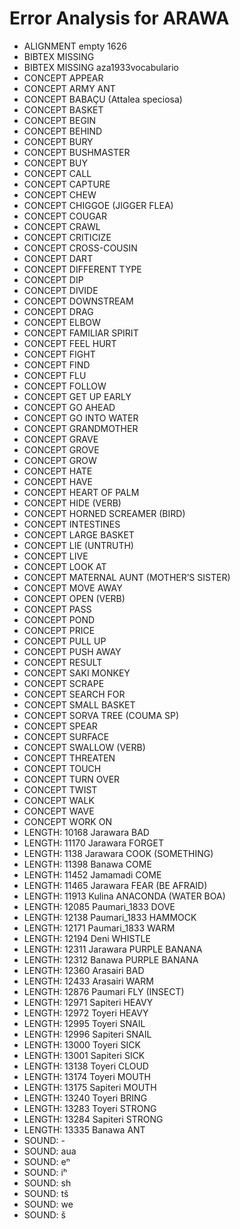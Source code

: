 # Error Analysis for ARAWA
* ALIGNMENT empty 1626
* BIBTEX MISSING 
* BIBTEX MISSING aza1933vocabulario
* CONCEPT APPEAR
* CONCEPT ARMY ANT
* CONCEPT BABAÇU (Attalea speciosa)
* CONCEPT BASKET
* CONCEPT BEGIN
* CONCEPT BEHIND
* CONCEPT BURY
* CONCEPT BUSHMASTER
* CONCEPT BUY
* CONCEPT CALL
* CONCEPT CAPTURE
* CONCEPT CHEW
* CONCEPT CHIGGOE (JIGGER FLEA)
* CONCEPT COUGAR
* CONCEPT CRAWL
* CONCEPT CRITICIZE
* CONCEPT CROSS-COUSIN
* CONCEPT DART
* CONCEPT DIFFERENT TYPE
* CONCEPT DIP
* CONCEPT DIVIDE
* CONCEPT DOWNSTREAM
* CONCEPT DRAG
* CONCEPT ELBOW
* CONCEPT FAMILIAR SPIRIT
* CONCEPT FEEL HURT
* CONCEPT FIGHT
* CONCEPT FIND
* CONCEPT FLU
* CONCEPT FOLLOW
* CONCEPT GET UP EARLY
* CONCEPT GO AHEAD
* CONCEPT GO INTO WATER
* CONCEPT GRANDMOTHER
* CONCEPT GRAVE
* CONCEPT GROVE
* CONCEPT GROW
* CONCEPT HATE
* CONCEPT HAVE
* CONCEPT HEART OF PALM
* CONCEPT HIDE (VERB)
* CONCEPT HORNED SCREAMER (BIRD)
* CONCEPT INTESTINES
* CONCEPT LARGE BASKET
* CONCEPT LIE (UNTRUTH)
* CONCEPT LIVE
* CONCEPT LOOK AT
* CONCEPT MATERNAL AUNT (MOTHER’S SISTER)
* CONCEPT MOVE AWAY
* CONCEPT OPEN (VERB)
* CONCEPT PASS
* CONCEPT POND
* CONCEPT PRICE
* CONCEPT PULL UP
* CONCEPT PUSH AWAY
* CONCEPT RESULT
* CONCEPT SAKI MONKEY
* CONCEPT SCRAPE
* CONCEPT SEARCH FOR
* CONCEPT SMALL BASKET
* CONCEPT SORVA TREE (COUMA SP)
* CONCEPT SPEAR
* CONCEPT SURFACE
* CONCEPT SWALLOW (VERB)
* CONCEPT THREATEN
* CONCEPT TOUCH
* CONCEPT TURN OVER
* CONCEPT TWIST
* CONCEPT WALK
* CONCEPT WAVE
* CONCEPT WORK ON
* LENGTH: 10168 Jarawara BAD
* LENGTH: 11170 Jarawara FORGET
* LENGTH: 1138 Jarawara COOK (SOMETHING)
* LENGTH: 11398 Banawa COME
* LENGTH: 11452 Jamamadi COME
* LENGTH: 11465 Jarawara FEAR (BE AFRAID)
* LENGTH: 11913 Kulina ANACONDA (WATER BOA)
* LENGTH: 12085 Paumari_1833 DOVE
* LENGTH: 12138 Paumari_1833 HAMMOCK
* LENGTH: 12171 Paumari_1833 WARM
* LENGTH: 12194 Deni WHISTLE
* LENGTH: 12311 Jarawara PURPLE BANANA
* LENGTH: 12312 Banawa PURPLE BANANA
* LENGTH: 12360 Arasairi BAD
* LENGTH: 12433 Arasairi WARM
* LENGTH: 12876 Paumari FLY (INSECT)
* LENGTH: 12971 Sapiteri HEAVY
* LENGTH: 12972 Toyeri HEAVY
* LENGTH: 12995 Toyeri SNAIL
* LENGTH: 12996 Sapiteri SNAIL
* LENGTH: 13000 Toyeri SICK
* LENGTH: 13001 Sapiteri SICK
* LENGTH: 13138 Toyeri CLOUD
* LENGTH: 13174 Toyeri MOUTH
* LENGTH: 13175 Sapiteri MOUTH
* LENGTH: 13240 Toyeri BRING
* LENGTH: 13283 Toyeri STRONG
* LENGTH: 13284 Sapiteri STRONG
* LENGTH: 13335 Banawa ANT
* SOUND: -
* SOUND: aua
* SOUND: eⁿ
* SOUND: iʰ
* SOUND: sh
* SOUND: tš
* SOUND: we
* SOUND: š
